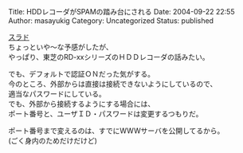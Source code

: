 Title: HDDレコーダがSPAMの踏み台にされる
Date: 2004-09-22 22:55
Author: masayukig
Category: Uncategorized
Status: published

[スラド](http://slashdot.jp/article.pl?sid=04/09/20/2213218&topic=66)  
ちょっといや〜な予感がしたが、  
やっぱり、東芝のRD-xxシリーズのＨＤＤレコーダの話みたい。

でも、デフォルトで認証ＯＮだった気がする。  
今のところ、外部からは直接は接続できないようにしているので、  
適当なパスワードにしている。  
でも、外部から接続するようにする場合には、  
ポート番号と、ユーザＩＤ・パスワードは変更するつもりだ。

ポート番号まで変えるのは、すでにWWWサーバを公開してるから。  
(ごく身内のためだけだけど)
